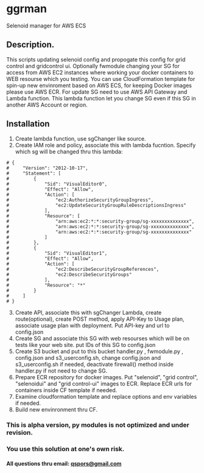 # ggrman
Selenoid manager for AWS ECS
## Description.
This scripts updating selenoid config and propogate this config for grid control and gridcontrol ui.
Optionally fwmodule changing your SG for access from AWS EC2 instances where working your docker containers to WEB resourse which you testing.
You can use CloudFormation template for spin-up new envinroment based on AWS ECS, for keeping Docker images please use AWS ECR.
For update SG need to use AWS API Gateway and Lambda function. This lambda function let you change SG even if this SG in another AWS Account or region.
## Installation
1) Create lambda function, use sgChanger like source.
2) Create IAM role and policy, associate this with lambda fucntion. Specify which sg will be changed thru this lambda:
```
# {
#     "Version": "2012-10-17",
#     "Statement": [
#         {
#             "Sid": "VisualEditor0",
#             "Effect": "Allow",
#             "Action": [   
#                 "ec2:AuthorizeSecurityGroupIngress",
#                 "ec2:UpdateSecurityGroupRuleDescriptionsIngress"
#             ],
#             "Resource": [
#                 "arn:aws:ec2:*:*:security-group/sg-xxxxxxxxxxxxxx",
#                 "arn:aws:ec2:*:*:security-group/sg-xxxxxxxxxxxxxx",
#                 "arn:aws:ec2:*:*:security-group/sg-xxxxxxxxxxxxxx"
#             ]
#         },
#         {
#             "Sid": "VisualEditor1",
#             "Effect": "Allow",
#             "Action": [
#                 "ec2:DescribeSecurityGroupReferences",
#                 "ec2:DescribeSecurityGroups"
#             ],
#             "Resource": "*"
#         }
#     ]
# }
```
3) Create API, associate this with sgChanger Lambda, create route(optional), create POST method, apply API-Key to Usage plan,        associate usage plan with deployment. Put API-key and url to config.json
4) Create SG and associate this SG with web resourses which will be on tests like your web site. put IDs of this SG to          config.json
5) Create S3 bucket and put to this bucket handler.py , fwmodule.py , config.json and s3_userconfig.sh, change config.json      and s3_userconfig.sh if needed, deactivate firewall() method inside handler.py if not need to change SG.
6) Prepare ECR repository for docker images. Put "selenoid", "grid control", "selenoidui" and "grid control-ui" images to ECR.
   Replace ECR urls for containers inside CF template if needed.
7) Examine cloudformation template and replace options and env variables if needed.
8) Build new envinronment thru CF.

### This is alpha version, py modules is not optimized and under revision.
### You use this solution at one's own risk.
#### All questions thru email: qspors@gmail.com
    
